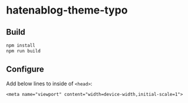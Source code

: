 # hatenablog-theme-typo

## Build

```sh
npm install
npm run build
```

## Configure

Add below lines to inside of `<head>`:

```
<meta name="viewport" content="width=device-width,initial-scale=1">
```

